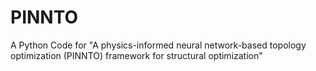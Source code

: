 # PINNTO

A Python Code for "A physics-informed neural network-based topology optimization (PINNTO) framework for structural optimization"
